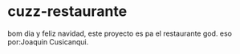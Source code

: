 # cuzz-restaurante
bom dia y feliz navidad, este proyecto es pa el restaurante god.
eso
por:Joaquin Cusicanqui.
